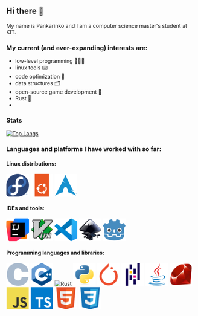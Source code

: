 ## Hi there 🍒

<!--
**Pankarinko/Pankarinko** is a ✨ _special_ ✨ repository because its `README.md` (this file) appears on your GitHub profile.

Here are some ideas to get you started:

- 🔭 I’m currently working on ...
- 🌱 I’m currently learning ...
- 👯 I’m looking to collaborate on ...
- 🤔 I’m looking for help with ...
- 💬 Ask me about ...
- 📫 How to reach me: ...
- 😄 Pronouns: ...
- ⚡ Fun fact: ...
-->

My name is Pankarinko and I am a computer science master's student at KIT.
<!--probably specializing in software development and operating sytem design-->

### My current (and ever-expanding) interests are:
- low-level programming 👩🏽‍💻
- linux tools ⌨️
- code optimization 🚄
- data structures 🗂️
- open-source game development 👾
- Rust 🚀
- 
### Stats
[![Top Langs](https://github-readme-stats.vercel.app/api/top-langs/?username=pankarinko&layout=donut&theme=bear&bg_color=70,220838,4f0f47,C90857&border_color=E3D08D)](https://github.com/pankarinko/github-readme-stats)

### Languages and platforms I have worked with so far:

#### Linux distributions:

<p>
 <img src="https://github.com/devicons/devicon/blob/master/icons/fedora/fedora-original.svg" alt="Fedora" width="60" height="60">
 <img src="https://github.com/devicons/devicon/blob/master/icons/ubuntu/ubuntu-original.svg" alt="Ubuntu" width="60" height="60">
 <img src="https://github.com/devicons/devicon/blob/master/icons/archlinux/archlinux-original.svg" alt="Arch Linux" width="60" height="60">
</p>


#### IDEs and tools:

<p>
 <img src="https://github.com/devicons/devicon/blob/master/icons/intellij/intellij-original.svg" alt="IntelliJ" width="60" height="60">
 <img src="https://github.com/devicons/devicon/blob/master/icons/vim/vim-original.svg" alt="Vim" width="60" height="60">
 <img src="https://github.com/devicons/devicon/blob/master/icons/vscode/vscode-original.svg" alt="VSCode" width="60" height="60">
 <img src="https://github.com/devicons/devicon/blob/master/icons/inkscape/inkscape-original.svg" alt="Inkscape" width="60" height="60">
 <img src="https://github.com/devicons/devicon/blob/master/icons/godot/godot-original.svg" alt="Godot" width="60" height="60">
</p>

#### Programming languages and libraries:

<p>
 <img src="https://github.com/devicons/devicon/blob/master/icons/c/c-original.svg" alt="C" width="60" height="60">
 <img src="https://github.com/devicons/devicon/blob/master/icons/cplusplus/cplusplus-original.svg" alt="CPlusPlus" width="60" height="60">
 <img src="https://github.com/rust-lang/rust-artwork/blob/master/logo/rust-logo-128x128.png" alt="Rust" width="60" height="60">
 <img src="https://github.com/devicons/devicon/blob/master/icons/python/python-original.svg" alt="Python" width="60" height="60">
 <img src="https://github.com/devicons/devicon/blob/master/icons/pytorch/pytorch-original.svg" alt="PyTorch" width="60" height="60">
 <img src="https://github.com/devicons/devicon/blob/master/icons/pandas/pandas-original.svg" alt="pandas" width="60" height="60">
 <img src="https://github.com/devicons/devicon/blob/master/icons/java/java-original.svg" alt="Java" width="60" height="60">
 <img src="https://github.com/devicons/devicon/blob/master/icons/ruby/ruby-original.svg" alt="Ruby" width="60" height="60">
 <img src="https://github.com/devicons/devicon/blob/master/icons/javascript/javascript-original.svg" alt="JS" width="60" height="60">
 <img src="https://github.com/devicons/devicon/blob/master/icons/typescript/typescript-original.svg" alt="JS" width="60" height="60">
 <img src="https://github.com/devicons/devicon/blob/master/icons/html5/html5-original.svg" alt="html" width="60" height="60">
 <img src="https://github.com/devicons/devicon/blob/master/icons/css3/css3-original.svg" alt="CSS" width="60" height="60">
</p>


